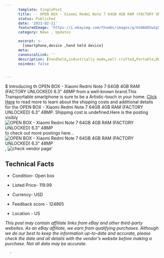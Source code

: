 ```yaml
---
      template: SinglePost
      title: -- OPEN BOX - Xiaomi Redmi Note 7 64GB 4GB RAM (FACTORY UNLOCKED) 6.3" 48MP
      status: Published
      date: '2023-02-11'
      featuredImage: 'https://i.ebayimg.com/thumbs/images/g/Uo0AAOSw1p5j5W1d/s-l225.jpg'
      category: News , Updates

      excerpt: >-
        [smartphone,device ,hand held device]
      meta:
      canonicalLink: ''
      description: [handheld,industrially made,well crafted,Portable,Mobile,Compact,Convenient,Lightweight,Maneuverable,Man-portable,Miniature,Carriable,Hand-held,Light,Holdable,Transportable,Mobile device,Pocket-sized,On-the-go,Wireless,Cordless,Compact size,Convenient size, smartphone,device ,hand held device]
      noindex: false
      

---
```

$
      Introducing th OPEN BOX - Xiaomi Redmi Note 7 64GB 4GB RAM (FACTORY UNLOCKED) 6.3" 48MP from a well-known brand.This Transportable smartphone is sure to be a Artistic-touch in your home. [Click Here](https://www.ebay.com/itm/204238802978?hash=item2f8d94d022%3Ag%3AUo0AAOSw1p5j5W1d&mkevt=1&mkcid=1&mkrid=711-53200-19255-0&campid=%253CePNCampaignId%253E&customid=%253CreferenceId%253E&toolid=10049) to read more to learn about the shipping costs and additional details for the OPEN BOX - Xiaomi Redmi Note 7 64GB 4GB RAM (FACTORY UNLOCKED) 6.3" 48MP. Shipping cost is undefined.Here is the posting visibly ![OPEN BOX - Xiaomi Redmi Note 7 64GB 4GB RAM (FACTORY UNLOCKED) 6.3" 48MP](https://i.ebayimg.com/thumbs/images/g/Uo0AAOSw1p5j5W1d/s-l225.jpg) to check out more postings here... ![OPEN BOX - Xiaomi Redmi Note 7 64GB 4GB RAM (FACTORY UNLOCKED) 6.3" 48MP](https://i.ebayimg.com/images/g/Uo0AAOSw1p5j5W1d/s-l1600.jpg), ![check vendor page](https://origin-galleryplus.ebayimg.com/ws/web/204238802978_2_0_1/225x225.jpg)'

      

 ## Technical Facts 



     
      

 - Condition- Open box 


      

 - Listed Price- 119.99 


      

 - Currency- USD 


      

 - Feedback score - 124865 


      

 - Location - US 


      
      

 *_This post may contain affiliate links from eBay and other third-party websites. As an eBay affiliate, we earn from qualifying purchases. Although we do our best to keep the information up-to-date and accurate, please check the date and all details with the vendor's website before making a purchase. Not all data may be accurate._*




      -

